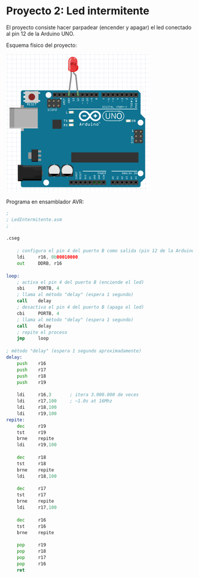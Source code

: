 # Proyecto 2: Led intermitente

El proyecto consiste hacer parpadear (encender y apagar) el led conectado al pin 12 de la Arduino UNO. 

Esquema físico del proyecto:

![Esquema del proyecto](imagenes/proyecto1-esquema.png)

Programa en ensamblador AVR:

```asm
;
; LedIntermitente.asm
;

.cseg

	; configura el pin 4 del puerto B como salida (pin 12 de la Arduino)
	ldi		r16, 0b00010000
	out		DDRB, r16

loop:
	; activa el pin 4 del puerto B (enciende el led)
	sbi		PORTB, 4
	; llama al método "delay" (espera 1 segundo)
	call	delay
	; desactiva el pin 4 del puerto B (apaga el led)
	cbi		PORTB, 4
	; llama al método "delay" (espera 1 segundo)
	call	delay
	; repite el proceso
	jmp		loop

; método "delay" (espera 1 segundo aproximadamente)
delay:
	push	r16
	push	r17
	push	r18
	push	r19

	ldi		r16,3		; itera 3.000.000 de veces
	ldi		r17,100		; ~1.0s at 16Mhz
	ldi		r18,100		
	ldi		r19,100		
repite:
	dec		r19
	tst		r19
	brne	repite
	ldi		r19,100

	dec		r18
	tst		r18
	brne	repite
	ldi		r18,100

	dec		r17
	tst		r17
	brne	repite
	ldi		r17,100

	dec		r16
	tst		r16
	brne	repite

	pop		r19
	pop		r18
	pop		r17
	pop		r16
	ret
```
